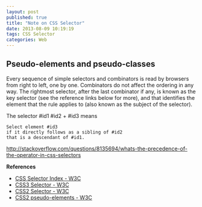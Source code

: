 ```yaml
---
layout: post
published: true
title: "Note on CSS Selector"
date: 2013-08-09 10:19:19
tags: CSS Selector
categories: Web
---
```


## Pseudo-elements and pseudo-classes

Every sequence of simple selectors and combinators is read by browsers from right to left, one by one. Combinators do not affect the ordering in any way. The rightmost selector, after the last combinator if any, is known as the key selector (see the reference links below for more), and that identifies the element that the rule applies to (also known as the subject of the selector).

The selector #id1 #id2 + #id3 means

    Select element #id3
    if it directly follows as a sibling of #id2
    that is a descendant of #id1.


http://stackoverflow.com/questions/8135694/whats-the-precedence-of-the-operator-in-css-selectors

**References**

- [CSS Selector Index - W3C](http://www.w3.org/TR/CSS/#selectors)
- [CSS3 Selector - W3C](http://www.w3.org/TR/css3-selectors/)
- [CSS2 Selector - W3C](http://www.w3.org/TR/CSS21/selector.html)
- [CSS2 pseudo-elements - W3C](http://www.w3.org/TR/CSS21/generate.html)
